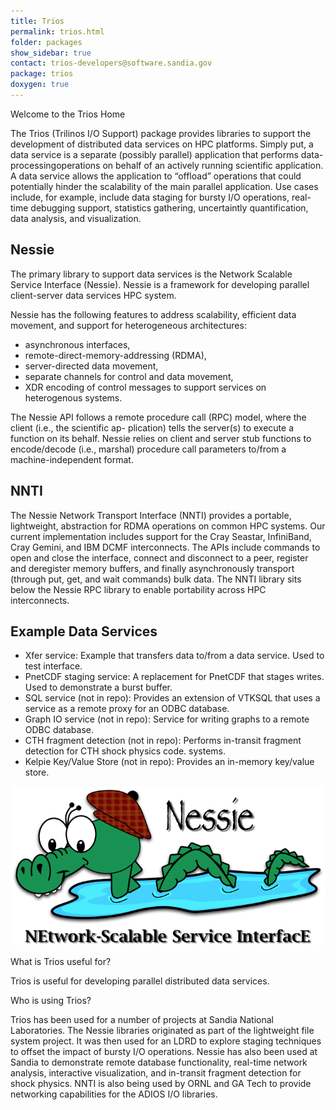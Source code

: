 ```yaml
---
title: Trios
permalink: trios.html
folder: packages
show_sidebar: true
contact: trios-developers@software.sandia.gov
package: trios
doxygen: true
---
```


Welcome to the Trios Home

The Trios (Trilinos I/O Support) package provides libraries to support the development of distributed data services on HPC platforms. Simply put, a data service is a separate (possibly parallel) application that performs data-processingoperations on behalf of an actively running scientific application. A data service allows the application to “offload” operations that could potentially hinder the scalability of the main parallel application. Use cases include, for example, include data staging for bursty I/O operations, real-time debugging support, statistics gathering, uncertaintly quantification, data analysis, and visualization.

## Nessie

The primary library to support data services is the Network Scalable Service Interface (Nessie). Nessie is a framework for developing parallel client-server data services HPC system.

Nessie has the following features to address scalability, efficient data movement, and support for heterogeneous architectures:

*   asynchronous interfaces,
*   remote-direct-memory-addressing (RDMA),
*   server-directed data movement,
*   separate channels for control and data movement,
*   XDR encoding of control messages to support services on heterogenous systems.

The Nessie API follows a remote procedure call (RPC) model, where the client (i.e., the scientific ap- plication) tells the server(s) to execute a function on its behalf. Nessie relies on client and server stub functions to encode/decode (i.e., marshal) procedure call parameters to/from a machine-independent format.

## NNTI

The Nessie Network Transport Interface (NNTI) provides a portable, lightweight, abstraction for RDMA operations on common HPC systems. Our current implementation includes support for the Cray Seastar, InfiniBand, Cray Gemini, and IBM DCMF interconnects. The APIs include commands to open and close the interface, connect and disconnect to a peer, register and deregister memory buffers, and finally asynchronously transport (through put, get, and wait commands) bulk data. The NNTI library sits below the Nessie RPC library to enable portability across HPC interconnects.

## Example Data Services

*   Xfer service: Example that transfers data to/from a data service. Used to test interface.
*   PnetCDF staging service: A replacement for PnetCDF that stages writes. Used to demonstrate a burst buffer.
*   SQL service (not in repo): Provides an extension of VTKSQL that uses a service as a remote proxy for an ODBC database.
*   Graph IO service (not in repo): Service for writing graphs to a remote ODBC database.
*   CTH fragment detection (not in repo): Performs in-transit fragment detection for CTH shock physics code. systems.
*   Kelpie Key/Value Store (not in repo): Provides an in-memory key/value store.

![Image nessie](images/nessie.png)

What is Trios useful for?

Trios is useful for developing parallel distributed data services.

Who is using Trios?

Trios has been used for a number of projects at Sandia National Laboratories. The Nessie libraries originated as part of the lightweight file system project. It was then used for an LDRD to explore staging techniques to offset the impact of bursty I/O operations. Nessie has also been used at Sandia to demonstrate remote database functionality, real-time network analysis, interactive visualization, and in-transit fragment detection for shock physics. NNTI is also being used by ORNL and GA Tech to provide networking capabilities for the ADIOS I/O libraries.